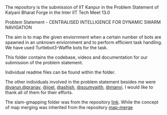 The repository is the submission of IIT Kanpur in the Problem Statement of Kalyani Bharat Forge in the Inter IIT Tech Meet 13.0

Problem Statement - CENTRALISED INTELLIGENCE FOR DYNAMIC SWARM NAVIGATION

The aim is to map the given enviornment when a certain number of bots are spawned in an unknown enviornment and to perform efficient task handling. We have used Turtlebot3-Waffle bots for the task.

This folder contains the codebase, videos and documentation for our submission of the problem statement. 

Individual readme files can be found within the folder.

The other individuals involved in the problem statement besides me were [@varun](https://github.com/vm349177),[@pranav](https://github.com/PranavKrishna6939), [@joel](https://github.com/joel-bansal), [@ashish](https://github.com/ashishu23), [@soumyajith](https://github.com/Soumyajith23), [@manvi](https://github.com/manvimarshmallow). 
I would like to thank all of them for their efforts.

The slam-gmapping folder was from the repository [link](https://github.com/charlielito/slam_gmapping). While the concept of map merging was inherited from the repository [map-merge](https://github.com/robo-friends/m-explore-ros2)
